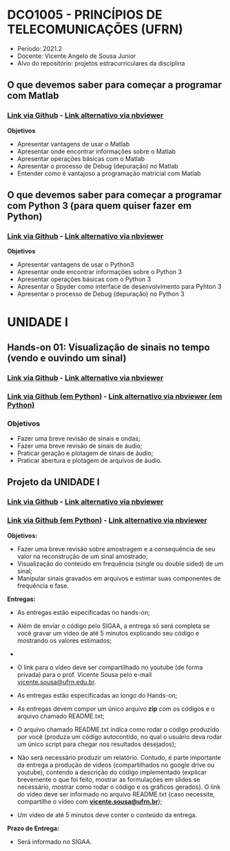 
# DCO1005 - PRINCÍPIOS DE TELECOMUNICAÇÕES (UFRN)
- Período: 2021.2
- Docente: Vicente Angelo de Sousa Junior
- Alvo do repositório: projetos estracurriculares da disciplina

## O que devemos saber para começar a programar com Matlab
### [Link via Github](https://github.com/vicentesousa/DCO1005_2021_1/blob/main/h01_matlab.ipynb) - [Link alternativo via nbviewer](https://nbviewer.jupyter.org/github/vicentesousa/DCO1005_2021_1/blob/main/h01_matlab.ipynb)

**Objetivos**
- Apresentar vantagens de usar o Matlab 
- Apresentar onde encontrar informações sobre o Matlab
- Apresentar operações básicas com o Matlab
- Apresentar o processo de Debug (depuração) no Matlab
- Entender como é vantajoso a programação matricial com Matlab

## O que devemos saber para começar a programar com Python 3 (para quem quiser fazer em Python)
### [Link via Github](https://github.com/vicentesousa/DCO1005_2021_1/blob/main/h01_python.ipynb) - [Link alternativo via nbviewer](https://nbviewer.jupyter.org/github/vicentesousa/DCO1005_2021_1/blob/main/h01_python.ipynb)

**Objetivos**
- Apresentar vantagens de usar o Python3
- Apresentar onde encontrar informações sobre o Python 3
- Apresentar operações básicas com o Python 3
- Apresentar o Spyder como interface de desenvolvimento para Pyhton 3
- Apresentar o processo de Debug (depuração) no Python 3

# UNIDADE I

## Hands-on 01: Visualização de sinais no tempo (vendo e ouvindo um sinal)

### [Link via Github](https://github.com/vicentesousa/DCO1005_2021_1/blob/main/h02_matlab.ipynb) - [Link alternativo via nbviewer](https://nbviewer.jupyter.org/github/vicentesousa/DCO1005_2021_1/blob/main/h02_matlab.ipynb)

### [Link via Github (em Python)](https://github.com/vicentesousa/DCO1005_2021_1/blob/main/h02_python.ipynb) - [Link alternativo via nbviewer (em Python)](https://nbviewer.jupyter.org/github/vicentesousa/DCO1005_2021_1/blob/main/h02_python.ipynb)


### Objetivos
- Fazer uma breve revisão de sinais e ondas;
- Fazer uma breve revisão de sinais de áudio;
- Praticar geração e plotagem de sinais de áudio;
- Praticar abertura e plotagem de arquivos de áudio.

## Projeto da UNIDADE I

### [Link via Github](https://github.com/vicentesousa/DCO1005_2021_1/blob/main/h03_matlab.ipynb) - [Link alternativo via nbviewer](https://nbviewer.jupyter.org/github/vicentesousa/DCO1005_2021_1/blob/main/h03_matlab.ipynb)

### [Link via Github (em Python)](https://github.com/vicentesousa/DCO1005_2021_1/blob/main/h03_python.ipynb) - [Link alternativo via nbviewer](https://nbviewer.jupyter.org/github/vicentesousa/DCO1005_2021_1/blob/main/h03_python.ipynb)

**Objetivos:**
- Fazer uma breve revisão sobre amostragem e a consequência de seu valor na reconstrução de um sinal amostrado;
- Visualização do conteúdo em frequência (single ou double sided) de um sinal;
- Manipular sinais gravados em arquivos e estimar suas componentes de frequência e fase.

**Entregas:**
- As entregas estão especificadas no hands-on;
- Além de enviar o código pelo SIGAA, a entrega só será completa se você gravar um vídeo de até 5 minutos explicando seu código e mostrando os valores estimados;
- 
- O link para o vídeo deve ser compartilhado no youtube (de forma privada) para o prof. Vicente Sousa pelo e-mail vicente.sousa@ufrn.edu.br.

- As entregas estão especificadas ao longo do Hands-on;
- As entregas devem compor um único arquivo **zip** com os códigos e o arquivo chamado README.txt; 
- O arquivo chamado README.txt indica como rodar o código produzido por você (produza um código autocontido, no qual o usuário deva rodar um único script para chegar nos resultados desejados);
- Não será necessário produzir um relatório. Contudo, é parte importante da entrega a produção de vídeos (compartilhados no google drive ou youtube), contendo a descrição do código implementado (explicar brevemente o que foi feito, mostrar as formulações em slides se necessário, mostrar como rodar o código e os gráficos gerados). O link do vídeo deve ser informado no arquivo README.txt (caso necessite, compartilhe o vídeo com **vicente.sousa@ufrn.br**);
- Um vídeo de até 5 minutos deve conter o conteúdo da entrega.

**Prazo de Entrega:** 
- Será informado no SIGAA.

<!--

# UNIDADE II

## Hands-on 01: Modulação Analógica (AM-DSB, AM-DSB-SC, AM-SSB, QAM)
### [Hands-on e descrição do projeto]
### [Link via Github](https://github.com/vicentesousa/DCO1005_2021_1/blob/main/h05.ipynb) - [Link alternativo via nbviewer](https://nbviewer.jupyter.org/github/vicentesousa/DCO1005_2021_1/blob/main/h05.ipynb) 

### Objetivos
- Fazer uma breve revisão sobre modulação de onda contínua AM (banda-passante);
- Fazer uma breve revisão sobre demodulação de onda contínua AM (banda-passante);
- Fazer uma breve revisão sobre modulação em quadratura;
- Praticar com protótipos em Matlab e Python de moduladores AM-DSB, AM-DSB-SC, AM-SSB, QAM.

**Descrição da entrega:** Além de enviar o código pelo SIGAA, a entrega só será completa se você gravar um vídeo de até 5 minutos explicando seu código e mostrando seus funcionamento. O link para o vídeo deve ser colocado junto com o código em um arquivo .txt compartilhado o link do youtube. 

**Prazo de Entrega:** 
- 10/08/2021 

-->
